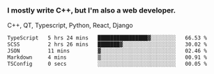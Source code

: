 <h3>I mostly write C++, but I'm also a web developer.</h3>
<p>C++, QT, Typescript, Python, React, Django</p>

<!--START_SECTION:waka-->

```txt
TypeScript   5 hrs 24 mins   ████████████████▓░░░░░░░░   66.53 %
SCSS         2 hrs 26 mins   ███████▓░░░░░░░░░░░░░░░░░   30.02 %
JSON         11 mins         ▓░░░░░░░░░░░░░░░░░░░░░░░░   02.46 %
Markdown     4 mins          ▒░░░░░░░░░░░░░░░░░░░░░░░░   00.91 %
TSConfig     0 secs          ░░░░░░░░░░░░░░░░░░░░░░░░░   00.05 %
```

<!--END_SECTION:waka-->
